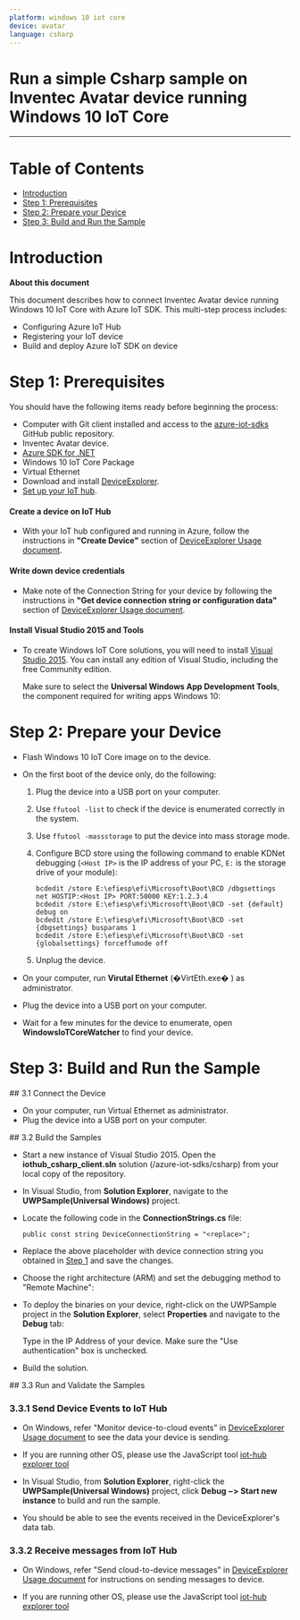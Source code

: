 ---platform: windows 10 iot coredevice: avatarlanguage: csharp---Run a simple Csharp sample on Inventec Avatar device running Windows 10 IoT Core===---# Table of Contents-   [Introduction](#Introduction)-   [Step 1: Prerequisites](#Prerequisites)-   [Step 2: Prepare your Device](#PrepareDevice)-   [Step 3: Build and Run the Sample](#Build)<a name="Introduction"></a># Introduction**About this document**This document describes how to connect Inventec Avatar device running Windows 10 IoT Core with Azure IoT SDK. This multi-step process includes:-   Configuring Azure IoT Hub-   Registering your IoT device-   Build and deploy Azure IoT SDK on device<a name="Prerequisites"></a># Step 1: PrerequisitesYou should have the following items ready before beginning the process:-   Computer with Git client installed and access to the    [azure-iot-sdks](https://github.com/Azure/azure-iot-sdks) GitHub public repository.-   Inventec Avatar device.-   [Azure SDK for .NET](https://www.microsoft.com/en-us/download/details.aspx?id=48178)-   Windows 10 IoT Core Package-   Virtual Ethernet-   Download and install [DeviceExplorer](https://github.com/Azure/azure-iot-sdks/releases/download/2015-11-13/SetupDeviceExplorer.msi).-   [Set up your IoT hub](https://github.com/Azure/azure-iot-sdks/blob/master/doc/setup_iothub.md).#### Create a device on IoT Hub-   With your IoT hub configured and running in Azure, follow the instructions in **"Create Device"** section of [DeviceExplorer Usage document](https://github.com/Azure/azure-iot-sdks/blob/master/tools/DeviceExplorer/doc/how_to_use_device_explorer.md).#### Write down device credentials-   Make note of the Connection String for your device by following the instructions in **"Get device connection string or configuration data"** section of [DeviceExplorer Usage document](https://github.com/Azure/azure-iot-sdks/blob/master/tools/DeviceExplorer/doc/how_to_use_device_explorer.md).#### Install Visual Studio 2015 and Tools-   To create Windows IoT Core solutions, you will need to install [Visual Studio 2015](https://www.visualstudio.com/en-us/products/vs-2015-product-editions.aspx). You can install any edition of Visual Studio, including the free Community edition.    Make sure to select the **Universal Windows App Development Tools**, the component required for writing apps Windows 10:<a name="PrepareDevice"></a># Step 2: Prepare your Device-   Flash Windows 10 IoT Core image on to the device.-   On the first boot of the device only, do the following:    1. Plug the device into a USB port on your computer.    2. Use `ffutool -list` to check if the device is enumerated correctly in the system.     3. Use `ffutool -massstorage` to put the device into mass storage mode.    4. Configure BCD store using the following command to enable KDNet debugging (`<Host IP>` is the IP address of your PC, `E:` is the storage drive of your module):                ```        bcdedit /store E:\efiesp\efi\Microsoft\Boot\BCD /dbgsettings net HOSTIP:<Host IP> PORT:50000 KEY:1.2.3.4        bcdedit /store E:\efiesp\efi\Microsoft\Boot\BCD -set {default} debug on        bcdedit /store E:\efiesp\efi\Microsoft\Boot\BCD -set {dbgsettings} busparams 1        bcdedit /store E:\efiesp\efi\Microsoft\Boot\BCD -set {globalsettings} forceffumode off        ```    5. Unplug the device.- On your computer, run **Virutal Ethernet** (�VirtEth.exe� ) as administrator.- Plug the device into a USB port on your computer.- Wait for a few minutes for the device to enumerate, open **WindowsIoTCoreWatcher** to find your device.<a name="Build"></a># Step 3: Build and Run the Sample<a name="Step_3_1:_Connect"/>## 3.1 Connect the Device-   On your computer, run Virtual Ethernet as administrator.-   Plug the device into a USB port on your computer.<a name="Step_3_2:_Build"/>## 3.2  Build the Samples-   Start a new instance of Visual Studio 2015. Open the **iothub_csharp_client.sln** solution (/azure-iot-sdks/csharp) from your local copy of the repository.-   In Visual Studio, from **Solution Explorer**, navigate to the **UWPSample(Universal Windows)** project.-   Locate the following code in the **ConnectionStrings.cs** file:
        public const string DeviceConnectionString = "<replace>";
-   Replace the above placeholder with device connection string you obtained in [Step 1](#Step-1:-Prerequisites) and save the changes.
-   Choose the right architecture (ARM) and set the debugging method to "Remote Machine":
-   To deploy the binaries on your device, right-click on the UWPSample project in the **Solution Explorer**, select **Properties** and navigate to the **Debug** tab:
    Type in the IP Address of your device. Make sure the "Use authentication" box is unchecked.
-   Build the solution.
<a name="Step_3_3:_Run"/>## 3.3 Run and Validate the Samples
### 3.3.1 Send Device Events to IoT Hub-   On Windows, refer "Monitor device-to-cloud events" in [DeviceExplorer Usage document](https://github.com/Azure/azure-iot-sdks/blob/master/tools/DeviceExplorer/doc/how_to_use_device_explorer.md) to see the data your device is sending.-   If you are running other OS, please use the JavaScript tool [iot-hub explorer tool](https://github.com/Azure/azure-iot-sdks/tree/master/tools/iothub-explorer/doc)-   In Visual Studio, from **Solution Explorer**, right-click the **UWPSample(Universal Windows)** project, click **Debug &minus;&gt; Start new instance** to build and run the sample. 
-   You should be able to see the events received in the DeviceExplorer's data tab.
### 3.3.2 Receive messages from IoT Hub
-   On Windows, refer "Send cloud-to-device messages" in [DeviceExplorer Usage document](https://github.com/Azure/azure-iot-sdks/blob/master/tools/DeviceExplorer/doc/how_to_use_device_explorer.md) for instructions on sending messages to device.
-   If you are running other OS, please use the JavaScript tool [iot-hub explorer tool](https://github.com/Azure/azure-iot-sdks/tree/master/tools/iothub-explorer/doc)